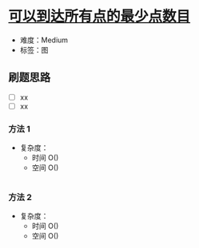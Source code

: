# [可以到达所有点的最少点数目](https://leetcode-cn.com/problems/minimum-number-of-vertices-to-reach-all-nodes/)

- 难度：Medium
- 标签：图

## 刷题思路

- [ ] xx
- [ ] xx

### 方法 1

- 复杂度：
    - 时间 O()
    - 空间 O()

``` js

```

### 方法 2

- 复杂度：
    - 时间 O()
    - 空间 O()

``` js

```
